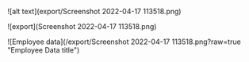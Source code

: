 ![alt text](export/Screenshot 2022-04-17 113518.png)

![export](Screenshot 2022-04-17 113518.png)

![Employee data](/export/Screenshot 2022-04-17 113518.png?raw=true "Employee Data title")
